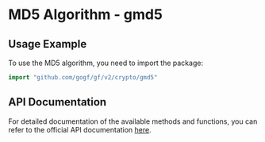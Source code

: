 # MD5 Algorithm - gmd5

## Usage Example

To use the MD5 algorithm, you need to import the package:

```go
import "github.com/gogf/gf/v2/crypto/gmd5"
```

## API Documentation

For detailed documentation of the available methods and functions, you can refer to the official API documentation [here](https://pkg.go.dev/github.com/gogf/gf/v2/crypto/gmd5).
